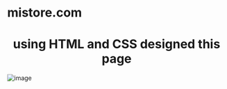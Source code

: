 ﻿# mistore.com
 <h1 align="center">using HTML and CSS designed this page</h1>
 
![image](https://github.com/artsamir/mistore.com/assets/155747719/828751e0-db6d-416f-9a67-fd3205992e36)



